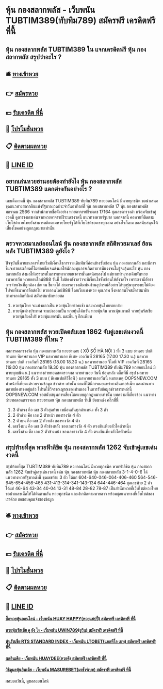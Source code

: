 # หุ้น กองสลากพลัส - เว็บพนัน TUBTIM389(ทับทิม789) สมัครฟรี เครดิตฟรี ที่นี้
## หุ้น กองสลากพลัส TUBTIM389 ใน แจกเครดิตฟรี หุ้น กองสลากพลัส สรุปว่าอะไร ?

## 🛎 [ทางเข้าหวย](https://bit.ly/3BG5bNw)
## 👉 [สมัครหวย](https://bit.ly/3BG5bNw)
## 💵 [รับเครดิต ที่นี่](https://bit.ly/3C3mvgS)
## 👑 [โปรโมชั่นหวย](https://bit.ly/3C3mvgS)
## 📋 [ติดตามผลหวย](https://bit.ly/3C3mvgS)
## 📱 [LINE ID](https://bit.ly/3C3mvgS)

## อยากเล่นหวยฮานอยต้องทำยังไง หุ้น กองสลากพลัส TUBTIM389 แตกต่างกันอย่างไร ?
เลขเด็ดงวดนี้ หุ้น กองสลากพลัส TUBTIM389 ทับทิม789 หวยออนไลน์ มีหวยทุกชนิด ขอนำเสนอชุดแนวทางสลากกินแบ่งรัฐบาลงวดประจำวันอาทิตย์ที่ หุ้น กองสลากพลัส 17 หุ้น กองสลากพลัส มกราคม 2566 จากสำนักหวยชื่อดังอย่าง หวยอาจารย์ธีระเดช 17164 ชุดเลขตารางดำ พร้อมจับเข้าคู่งวดนี้ ดูตารางเลขเด่นจากหวยอาจารย์ธีระเดชงวดนี้ แนวทางหวยรัฐบาล นอกจากนี้ คอหวยที่ติดตามเว็บไซต์หวยไทยยังสามารถติดตามหวยไทยรัฐได้ที่เว็บไซต์ของเราทุกงวด อย่างไรก็ตาม ขอสนับสนุนให้เสี่ยงโชคอย่างถูกกฎหมายเท่านั้น

## ตรวจหวยมาเลย์ออนไลน์ หุ้น กองสลากพลัส สถิติหวยมาเลย์ ย้อนหลัง TUBTIM389 ดูยังไง ?
ปัจจุบันนี้หวยธนาคารไทยเริ่มมีเงื่อนไขการวางเดิมพันที่ค่อนข้างซับซ้อน หุ้น กองสลากพลัส และมีการชี้แจงรายละเอียดที่ไม่ค่อยชัดเจนส่งผลให้นักลงทุนอาจเกิดอาการมึนงงจนไม่รู้จะลุ้นอะไร หุ้น กองสลากพลัส ส่งผลให้อรรถรสในการแทงหวยธนาคารนั้นลดน้อยลงไป แต่หากท่านวางเดิมพันหวยธนาคารกับ หวยออนไลน์888 วันนี้ ไม่ต้องกังวลว่าจะมีเงื่อนไขซับซ้อนให้กังวลใจ เพราะเรามีอัตราการจ่ายเงินที่ถูกต้อง ชัดเจน ชี้แจงได้ สามารถวางเดิมพันผ่านอุปกรณ์สื่อสารได้ทุกรุ่นทุกระบบไม่ต้องไปจบที่ธนาคารอีกต่อไป
หวยออนไลน์888 โดยเว็บแทงหวย คุณภาพ ซึ่งหากสนใจสมัครสมาชิก สามารถคลิกที่ลิงค์ สมัครสมาชิกหวยสด
1. หวยหุ้นไทย จะแบ่งออกเป็น หวยหุ้นไทยรอบเช้า และหวยหุ้นไทยรอบบ่าย
2. หวยหุ้นต่างประเทศ จะแบ่งออกเป็น หวยหุ้นไต้หวัน หวยหุ้นจีน หวนหุ้นเกาหลี หวยหุ้นรัสเชีย หวยหุ้นสิงคโปร์ หวยหุ้นเยอรมัน และอื่น ๆ อีกเเพียบ

## หุ้น กองสลากพลัส หวยเปิดตลับเลข 1862 จับคู่เลขเด่นงวดนี้ TUBTIM389 ที่ไหน ?
ผลการออกรางวัล หุ้น กองสลากพลัส หวยฮานอย ( XỔ SỐ HÀ NỘI ) ทั้ง 3 แบบ ฮานอย ปกติฮานอย พิเศษฮานอย VIP
ผลหวยฮานอย พิเศษ งวดวันที่ 28165 (17.00 17.30 น.)
ผลหวยฮานอย ปกติ งวดวันที่ 28165 (18.00 18.30 น.)
ผลหวยฮานอย วีไอพี VIP งวดวันที่ 28165 (19.00 หุ้น กองสลากพลัส 19.30 หุ้น กองสลากพลัส TUBTIM389 ทับทิม789 หวยออนไลน์ มีหวยทุกชนิด น.)
 แนวทางถ่ายทอดสดตรวจผล หวยฮานอย วันนี้ ย้อนหลัง คลิ๊กที่นี่ 
สรุป ผลหวยฮานอย 28165 ทั้ง 3 แบบ ( พิเศษปกติวีไอพี ) ผลหวยฮานอยวันนี้
หมายเหตุ OOPSNEW.COM ทำหน้าที่เพียงแค่รวบรวมข้อมูล ข่าวสาร เท่านั้น ตามที่ได้มีการเผยแพร่ทางอินเตอร์เน็ท และผ่านทางหลายช่องทางอยู่แล้ว โปรดใช้วิจารณญาณของท่านเอง ในการรับข้อมูลข่าวสารเหล่านี้ OOPSNEW.COM ขอสนับสนุนการเสี่ยงโชคแบบถูกกฎหมายเท่านั้น
บทความที่เกี่ยวข้อง
แนวทางถ่ายทอดสดตรวจผล หวยฮานอย หุ้น กองสลากพลัส วันนี้ ย้อนหลัง คลิ๊กที่นี่
1. 3 ตัวตรง คือ เลข 3 ตัวสุดท้าย เหมือนกันทุกตำแหน่ง ทั้ง 3 ตัว
2. 2 ตัวล่าง คือ เลข 2 ตัวหน้า ของรางวัล 4 ตัว
3. 2 ตัวบน คือ เลข 2 ตัวหลัง ของรางวัล 4 ตัว
4. เลขวิ่งบน คือ เลข 3 ตัวข้างหลัง ของเลขรางวัล 4 ตัว ตรงกันเพียงตัวใดตัวหนึ่ง
5. เลขวิ่งล่าง คือ เลข 2 ตัวข้างหน้า ของเลขรางวัล 4 ตัว ตรงกันเพียงตัวใดตัวหนึ่ง

## สรุปท้ายที่สุด หวยฟ้าลิขิต หุ้น กองสลากพลัส 1262 จับเข้าคู่เลขเด่นงวดนี้
สรุปท้ายที่สุด TUBTIM389 ทับทิม789 หวยออนไลน์ มีหวยทุกชนิด หวยฟ้าลิขิต หุ้น กองสลากพลัส 1262 จับเข้าคู่เลขเด่นงวดนี้ เด่น หุ้น กองสลากพลัส หุ้น กองสลากพลัส 3-1-4-0-6 ได้แนวทางหวยรัฐบาลดังนี้
ชุดเลขท้าย 3 ตัว ได้แก่
604-640-046-064-406-460
564-546-645-654-456-465
431-413-314-341-143-134
644-446-464
ชุดเลขท้าย 2 ตัว ได้แก่
46-64
43-34
40-04
13-31
48-84
28-82
78-87
เป็นสำนักหวยที่เว็บไซต์หวยไทยขอฝากเลขเด็ดให้ได้ติดตามกัน หวยทุกชนิด และฝากติดตามหวยลาว พร้อมชุดแนวทางที่เว็บไซต์ของเราด้วย
ขอขอบคุณเจ้าของข้อมูล


## 🛎 [ทางเข้าหวย](https://bit.ly/3BG5bNw)
## 👉 [สมัครหวย](https://bit.ly/3BG5bNw)
## 💵 [รับเครดิต ที่นี่](https://bit.ly/3C3mvgS)
## 👑 [โปรโมชั่นหวย](https://bit.ly/3C3mvgS)
## 📋 [ติดตามผลหวย](https://bit.ly/3C3mvgS)
## 📱 [LINE ID](https://bit.ly/3C3mvgS)

#### [ซื้อหวยหุ้นออนไลน์ - เว็บพนัน HUAY HAPPY(หวยแฮปปี้) สมัครฟรี เครดิตฟรี ที่นี้](https://atom.io/themes/ซื้อหวยหุ้นออนไลน์%20-%20เว็บพนัน%20huay%20happy(หวยแฮปปี้)%20สมัครฟรี%20เครดิตฟรี%20ที่นี้)
#### [หวยหุ้นรัสเซีย ดู ยัง ไง - เว็บพนัน UWIN789(ยูวิน) สมัครฟรี เครดิตฟรี ที่นี้](https://atom.io/themes/หวยหุ้นรัสเซีย%20ดู%20ยัง%20ไง%20-%20เว็บพนัน%20uwin789(ยูวิน)%20สมัครฟรี%20เครดิตฟรี%20ที่นี้)
#### [หุ้นรัสเซีย RTS STANDARD INDEX - เว็บพนัน LTOBET(แอลทีโอ เบท) สมัครฟรี เครดิตฟรี ที่นี้](https://atom.io/themes/หุ้นรัสเซีย%20rts%20standard%20index%20-%20เว็บพนัน%20ltobet(แอลทีโอ%20เบท)%20สมัครฟรี%20เครดิตฟรี%20ที่นี้)
#### [ผลอินเดีย - เว็บพนัน HUAYDEE(หวยดี) สมัครฟรี เครดิตฟรี ที่นี้](https://atom.io/themes/ผลอินเดีย%20-%20เว็บพนัน%20huaydee(หวยดี)%20สมัครฟรี%20เครดิตฟรี%20ที่นี้)
#### [วิธีดูผลหุ้นอินเดีย - เว็บพนัน MASUREBET(มาชัวร์เบท) สมัครฟรี เครดิตฟรี ที่นี้](https://atom.io/themes/วิธีดูผลหุ้นอินเดีย%20-%20เว็บพนัน%20masurebet(มาชัวร์เบท)%20สมัครฟรี%20เครดิตฟรี%20ที่นี้)

[ผลบอลวันนี้](https://siamsport.tv "ผลบอลวันนี้"), [ดูบอลออนไลน์](https://siamsport.tv/ดูบอลสด "ดูบอลออนไลน์")